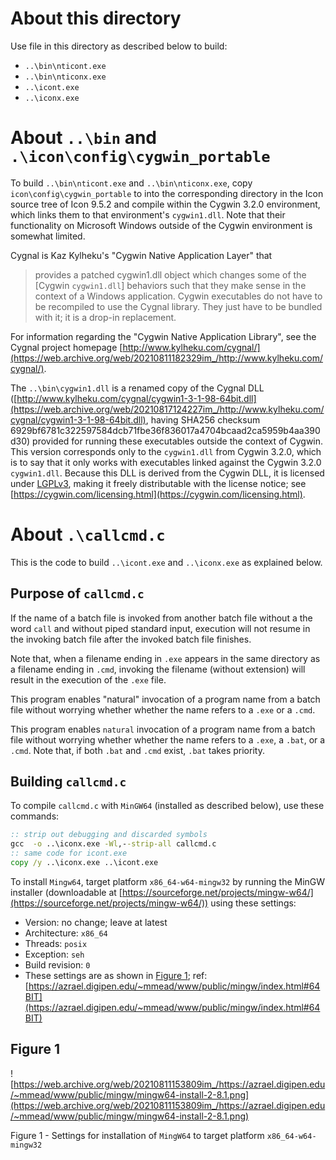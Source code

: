 # About this directory

Use file in this directory as described below to build:

- `..\bin\nticont.exe`
- `..\bin\nticonx.exe`
- `..\icont.exe`
- `..\iconx.exe`

# About `..\bin` and `.\icon\config\cygwin_portable`

To build `..\bin\nticont.exe` and `..\bin\nticonx.exe`, copy `icon\config\cygwin_portable` to into the corresponding directory in the Icon source tree of Icon 9.5.2 and compile within the Cygwin 3.2.0 environment, which links them to that environment's `cygwin1.dll`.  Note that their functionality on Microsoft Windows outside of the Cygwin environment is somewhat limited.

Cygnal is Kaz Kylheku's "Cygwin Native Application Layer" that
> provides a patched cygwin1.dll object which changes some of the
 [Cygwin `cygwin1.dll`] behaviors such that they make sense in the
 context of a Windows application.
 Cygwin executables do not have to be recompiled to use the Cygnal library.
 They just have to be bundled with it; it is a drop-in replacement.

For information regarding the "Cygwin Native Application Library", see the Cygnal project homepage [http://www.kylheku.com/cygnal/](https://web.archive.org/web/20210811182329im_/http://www.kylheku.com/cygnal/).

The `..\bin\cygwin1.dll` is a renamed copy of the Cygnal DLL ([http://www.kylheku.com/cygnal/cygwin1-3-1-98-64bit.dll](https://web.archive.org/web/20210817124227im_/http://www.kylheku.com/cygnal/cygwin1-3-1-98-64bit.dll), having SHA256 checksum 6929bf6781c322597584dcb71fbe36f836017a4704bcaad2ca5959b4aa390d30) provided for running these executables outside the context of Cygwin.  This version corresponds only to the `cygwin1.dll` from Cygwin 3.2.0, which is to say that it only works with executables linked against the Cygwin 3.2.0 `cygwin1.dll`.  Because this DLL is derived from the Cygwin DLL, it is licensed under [LGPLv3](https://www.gnu.org/licenses/lgpl-3.0-standalone.html), making it freely distributable with the license notice; see [https://cygwin.com/licensing.html](https://cygwin.com/licensing.html).

# About `.\callcmd.c`

This is the code to build `..\icont.exe` and `..\iconx.exe` as explained below.

## Purpose of `callcmd.c`

If the name of a batch file is invoked from another batch file without a
the word `call` and without piped standard input, execution will not
resume in the invoking batch file after the invoked batch file finishes.

Note that, when a filename ending in `.exe` appears in the same directory
as a filename ending in `.cmd`, invoking the filename (without extension)
will result in the execution of the `.exe` file.

This program enables "natural" invocation of a program name from a batch
file without worrying whether whether the name refers to a `.exe` or a
`.cmd`.

This program enables `natural` invocation of a program name from a batch
file without worrying whether whether the name refers to a `.exe`, a
`.bat`, or a `.cmd`.  Note that, if both `.bat` and `.cmd` exist, `.bat`
takes priority.


## Building `callcmd.c`

To compile `callcmd.c` with `MinGW64` (installed as described below), use these commands:
```bat
:: strip out debugging and discarded symbols
gcc  -o ..\iconx.exe -Wl,--strip-all callcmd.c
:: same code for icont.exe
copy /y ..\iconx.exe ..\icont.exe
```

To install `Mingw64`, target platform `x86_64-w64-mingw32` by running the MinGW installer (downloadable at [https://sourceforge.net/projects/mingw-w64/](https://sourceforge.net/projects/mingw-w64/)) using these settings:

 - Version: no change; leave at latest
 - Architecture: `x86_64`
 - Threads: `posix`
 - Exception: `seh`
 - Build revision: `0`
 - These settings are as shown in [Figure 1](./#figure-1); ref: [https://azrael.digipen.edu/~mmead/www/public/mingw/index.html#64BIT](https://azrael.digipen.edu/~mmead/www/public/mingw/index.html#64BIT)

## Figure 1

![https://web.archive.org/web/20210811153809im_/https://azrael.digipen.edu/~mmead/www/public/mingw/mingw64-install-2-8.1.png](https://web.archive.org/web/20210811153809im_/https://azrael.digipen.edu/~mmead/www/public/mingw/mingw64-install-2-8.1.png)

Figure 1 - Settings for installation of `MingW64` to target platform `x86_64-w64-mingw32`
